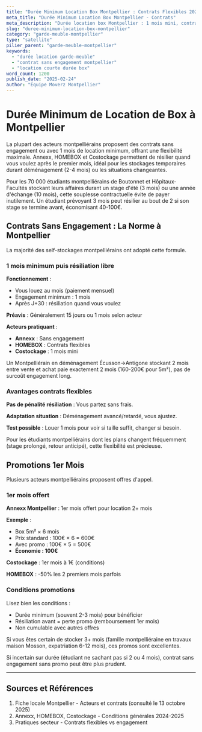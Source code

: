 ```yaml
---
title: "Durée Minimum Location Box Montpellier : Contrats Flexibles 2025"
meta_title: "Durée Minimum Location Box Montpellier - Contrats"
meta_description: "Durée location box Montpellier : 1 mois mini, contrats flexibles, sans engagement. Promos 1er mois offert."
slug: "duree-minimum-location-box-montpellier"
category: "garde-meuble-montpellier"
type: "satellite"
pilier_parent: "garde-meuble-montpellier"
keywords:
  - "durée location garde-meuble"
  - "contrat sans engagement montpellier"
  - "location courte durée box"
word_count: 1200
publish_date: "2025-02-24"
author: "Équipe Moverz Montpellier"
---
```


# Durée Minimum de Location de Box à Montpellier

La plupart des acteurs montpelliérains proposent des contrats sans engagement ou avec 1 mois de location minimum, offrant une flexibilité maximale. Annexx, HOMEBOX et Costockage permettent de résilier quand vous voulez après le premier mois, idéal pour les stockages temporaires durant déménagement (2-4 mois) ou les situations changeantes.

Pour les 70 000 étudiants montpelliérains de Boutonnet et Hôpitaux-Facultés stockant leurs affaires durant un stage d'été (3 mois) ou une année d'échange (10 mois), cette souplesse contractuelle évite de payer inutilement. Un étudiant prévoyant 3 mois peut résilier au bout de 2 si son stage se termine avant, économisant 40-100€.

## Contrats Sans Engagement : La Norme à Montpellier

La majorité des self-stockages montpelliérains ont adopté cette formule.

### 1 mois minimum puis résiliation libre

**Fonctionnement** :
- Vous louez au mois (paiement mensuel)
- Engagement minimum : 1 mois
- Après J+30 : résiliation quand vous voulez

**Préavis** : Généralement 15 jours ou 1 mois selon acteur

**Acteurs pratiquant** :
- **Annexx** : Sans engagement
- **HOMEBOX** : Contrats flexibles
- **Costockage** : 1 mois mini

Un Montpelliérain en déménagement Écusson→Antigone stockant 2 mois entre vente et achat paie exactement 2 mois (160-200€ pour 5m²), pas de surcoût engagement long.

### Avantages contrats flexibles

**Pas de pénalité résiliation** : Vous partez sans frais.

**Adaptation situation** : Déménagement avancé/retardé, vous ajustez.

**Test possible** : Louer 1 mois pour voir si taille suffit, changer si besoin.

Pour les étudiants montpelliérains dont les plans changent fréquemment (stage prolongé, retour anticipé), cette flexibilité est précieuse.

## Promotions 1er Mois

Plusieurs acteurs montpelliérains proposent offres d'appel.

### 1er mois offert

**Annexx Montpellier** : 1er mois offert pour location 2+ mois

**Exemple** :
- Box 5m² × 6 mois
- Prix standard : 100€ × 6 = 600€
- Avec promo : 100€ × 5 = 500€
- **Économie : 100€**

**Costockage** : 1er mois à 1€ (conditions)

**HOMEBOX** : -50% les 2 premiers mois parfois

### Conditions promotions

Lisez bien les conditions :
- Durée minimum (souvent 2-3 mois) pour bénéficier
- Résiliation avant = perte promo (remboursement 1er mois)
- Non cumulable avec autres offres

Si vous êtes certain de stocker 3+ mois (famille montpelliéraine en travaux maison Mosson, expatriation 6-12 mois), ces promos sont excellentes.

Si incertain sur durée (étudiant ne sachant pas si 2 ou 4 mois), contrat sans engagement sans promo peut être plus prudent.

---

## Sources et Références

1. Fiche locale Montpellier - Acteurs et contrats (consulté le 13 octobre 2025)
2. Annexx, HOMEBOX, Costockage - Conditions générales 2024-2025
3. Pratiques secteur - Contrats flexibles vs engagement

